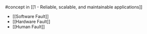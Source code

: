 #concept in [[1 - Reliable, scalable, and maintainable applications]] 

- [[Software Fault]] 
- [[Hardware Fault]]
- [[Human Fault]] 
